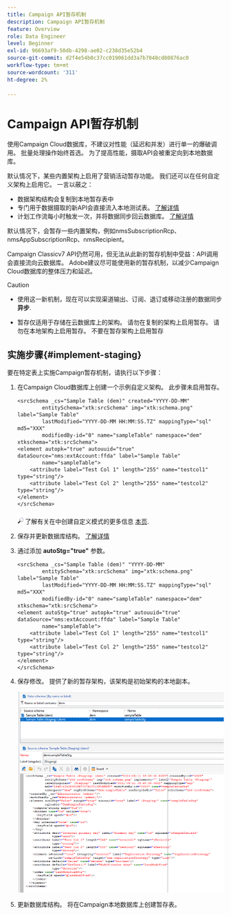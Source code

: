 ```yaml
---
title: Campaign API暂存机制
description: Campaign API暂存机制
feature: Overview
role: Data Engineer
level: Beginner
exl-id: 96693af9-50db-4298-ae02-c238d35e52b4
source-git-commit: d2f4e54b0c37cc019061dd3a7b7048cd80876ac0
workflow-type: tm+mt
source-wordcount: '311'
ht-degree: 2%

---
```


# Campaign API暂存机制

使用Campaign Cloud数据库，不建议对性能（延迟和并发）进行单一的爆破调用。 批量处理操作始终首选。 为了提高性能，摄取API会被重定向到本地数据库。

默认情况下，某些内置架构上启用了营销活动暂存功能。 我们还可以在任何自定义架构上启用它。 一言以蔽之：

* 数据架构结构会复制到本地暂存表中
* 专门用于数据摄取的新API会直接流入本地测试表。 [了解详情](new-apis.md)
* 计划工作流每小时触发一次，并将数据同步回云数据库。 [了解详情](../config/replication.md)

默认情况下，会暂存一些内置架构，例如nmsSubscriptionRcp、nmsAppSubscriptionRcp、nmsRecipient。

Campaign Classicv7 API仍然可用，但无法从此新的暂存机制中受益：API调用会直接流向云数据库。 Adobe建议尽可能使用新的暂存机制，以减少Campaign Cloud数据库的整体压力和延迟。

>[!CAUTION]
>
>* 使用这一新机制，现在可以实现渠道输出、订阅、退订或移动注册的数据同步 **异步**.
>
>* 暂存仅适用于存储在云数据库上的架构。 请勿在复制的架构上启用暂存。 请勿在本地架构上启用暂存。 不要在暂存架构上启用暂存
>


## 实施步骤{#implement-staging}

要在特定表上实施Campaign暂存机制，请执行以下步骤：

1. 在Campaign Cloud数据库上创建一个示例自定义架构。 此步骤未启用暂存。

   ```
   <srcSchema _cs="Sample Table (dem)" created="YYYY-DD-MM"
           entitySchema="xtk:srcSchema" img="xtk:schema.png" label="Sample Table"
           lastModified="YYYY-DD-MM HH:MM:SS.TZ" mappingType="sql" md5="XXX"
           modifiedBy-id="0" name="sampleTable" namespace="dem" xtkschema="xtk:srcSchema">
   <element autopk="true" autouuid="true" dataSource="nms:extAccount:ffda" label="Sample Table"
           name="sampleTable">
       <attribute label="Test Col 1" length="255" name="testcol1" type="string"/>
       <attribute label="Test Col 2" length="255" name="testcol2" type="string"/>
   </element>
   </srcSchema>
   ```

   ![](../assets/do-not-localize/glass.png) 了解有关在中创建自定义模式的更多信息 [本页](create-schema.md).

1. 保存并更新数据库结构。  [了解详情](update-database-structure.md)

1. 通过添加 **autoStg=&quot;true&quot;** 参数。

   ```
   <srcSchema _cs="Sample Table (dem)" "YYYY-DD-MM"
           entitySchema="xtk:srcSchema" img="xtk:schema.png" label="Sample Table"
           lastModified="YYYY-DD-MM HH:MM:SS.TZ" mappingType="sql" md5="XXX"
           modifiedBy-id="0" name="sampleTable" namespace="dem" xtkschema="xtk:srcSchema">
   <element autoStg="true" autopk="true" autouuid="true" dataSource="nms:extAccount:ffda" label="Sample Table"
           name="sampleTable">
       <attribute label="Test Col 1" length="255" name="testcol1" type="string"/>
       <attribute label="Test Col 2" length="255" name="testcol2" type="string"/>
   </element>
   </srcSchema>
   ```

1. 保存修改。 提供了新的暂存架构，该架构是初始架构的本地副本。

   ![](assets/staging-mechanism.png)

1. 更新数据库结构。 将在Campaign本地数据库上创建暂存表。
